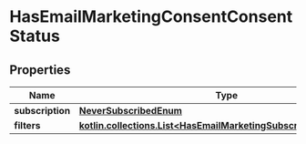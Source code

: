 
# HasEmailMarketingConsentConsentStatus

## Properties
| Name | Type | Description | Notes |
| ------------ | ------------- | ------------- | ------------- |
| **subscription** | [**NeverSubscribedEnum**](NeverSubscribedEnum.md) |  |  |
| **filters** | [**kotlin.collections.List&lt;HasEmailMarketingSubscribedFiltersInner&gt;**](HasEmailMarketingSubscribedFiltersInner.md) |  |  [optional] |




